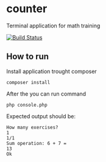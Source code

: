 # counter
Terminal application for math training

[![Build Status](https://travis-ci.com/xtycz/counter.svg?branch=master)](https://travis-ci.com/xtycz/counter)

## How to run
Install application trought composer 

```composer install```

After the you can run command

```php console.php```


Expected output should be:
```
How many exercises?
1
1/1
Sum operation: 6 + 7 =
13
Ok
```


